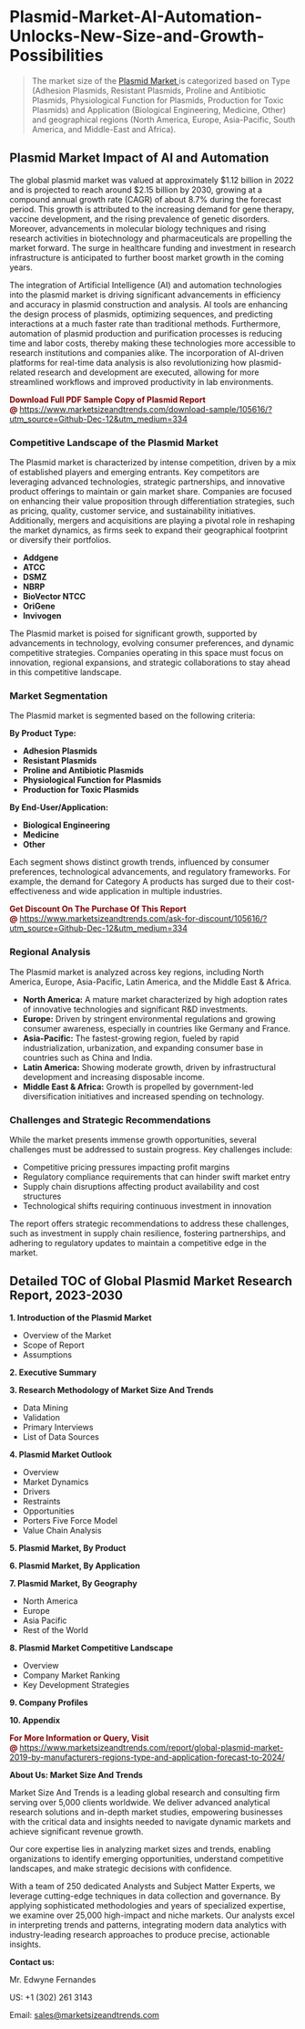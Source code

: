 <H1>Plasmid-Market-AI-Automation-Unlocks-New-Size-and-Growth-Possibilities</H1><blockquote><p>The market size of the <a href="https://www.marketsizeandtrends.com/download-sample/105616/?utm_source=Github-Dec-12&amp;utm_medium=334" target="_blank">Plasmid Market </a>is categorized based on Type (Adhesion Plasmids, Resistant Plasmids, Proline and Antibiotic Plasmids, Physiological Function for Plasmids, Production for Toxic Plasmids) and Application (Biological Engineering, Medicine, Other) and geographical regions (North America, Europe, Asia-Pacific, South America, and Middle-East and Africa).</p></blockquote><p><h2>Plasmid Market Impact of AI and Automation</h2><p>The global plasmid market was valued at approximately $1.12 billion in 2022 and is projected to reach around $2.15 billion by 2030, growing at a compound annual growth rate (CAGR) of about 8.7% during the forecast period. This growth is attributed to the increasing demand for gene therapy, vaccine development, and the rising prevalence of genetic disorders. Moreover, advancements in molecular biology techniques and rising research activities in biotechnology and pharmaceuticals are propelling the market forward. The surge in healthcare funding and investment in research infrastructure is anticipated to further boost market growth in the coming years.</p><p>The integration of Artificial Intelligence (AI) and automation technologies into the plasmid market is driving significant advancements in efficiency and accuracy in plasmid construction and analysis. AI tools are enhancing the design process of plasmids, optimizing sequences, and predicting interactions at a much faster rate than traditional methods. Furthermore, automation of plasmid production and purification processes is reducing time and labor costs, thereby making these technologies more accessible to research institutions and companies alike. The incorporation of AI-driven platforms for real-time data analysis is also revolutionizing how plasmid-related research and development are executed, allowing for more streamlined workflows and improved productivity in lab environments.</p></p><p><strong><span style="color: #800000;">Download Full PDF Sample Copy of Plasmid Report @</span>&nbsp;</strong><a href="https://www.marketsizeandtrends.com/download-sample/105616/?utm_source=Github-Dec-12&amp;utm_medium=334">https://www.marketsizeandtrends.com/download-sample/105616/?utm_source=Github-Dec-12&amp;utm_medium=334</a></p><h3>Competitive Landscape of the Plasmid Market</h3><p>The Plasmid market is characterized by intense competition, driven by a mix of established players and emerging entrants. Key competitors are leveraging advanced technologies, strategic partnerships, and innovative product offerings to maintain or gain market share. Companies are focused on enhancing their value proposition through differentiation strategies, such as pricing, quality, customer service, and sustainability initiatives. Additionally, mergers and acquisitions are playing a pivotal role in reshaping the market dynamics, as firms seek to expand their geographical footprint or diversify their portfolios.</p><p><strong><p><ul><li>Addgene </li><li> ATCC </li><li> DSMZ </li><li> NBRP </li><li> BioVector NTCC </li><li> OriGene </li><li> Invivogen</p></li></ul></p></strong></p><p>The Plasmid market is poised for significant growth, supported by advancements in technology, evolving consumer preferences, and dynamic competitive strategies. Companies operating in this space must focus on innovation, regional expansions, and strategic collaborations to stay ahead in this competitive landscape.</p><h3>Market Segmentation</h3><p>The Plasmid market is segmented based on the following criteria:</p><p><strong>By Product Type:</strong></p><p><strong><p><ul><li>Adhesion Plasmids </li><li> Resistant Plasmids </li><li> Proline and Antibiotic Plasmids </li><li> Physiological Function for Plasmids </li><li> Production for Toxic Plasmids</p></li></ul></p></strong></p><p><strong>By End-User/Application:</strong></p><p><strong><p><ul><li>Biological Engineering </li><li> Medicine </li><li> Other</p></li></ul></p></strong></p><p>Each segment shows distinct growth trends, influenced by consumer preferences, technological advancements, and regulatory frameworks. For example, the demand for Category A products has surged due to their cost-effectiveness and wide application in multiple industries.</p><p><strong><span style="color: #800000;">Get Discount On The Purchase Of This Report @&nbsp;</span></strong><a href="https://www.marketsizeandtrends.com/ask-for-discount/105616/?utm_source=Github-Dec-12&amp;utm_medium=334">https://www.marketsizeandtrends.com/ask-for-discount/105616/?utm_source=Github-Dec-12&amp;utm_medium=334</a></p><h3>Regional Analysis</h3><p>The Plasmid market is analyzed across key regions, including North America, Europe, Asia-Pacific, Latin America, and the Middle East &amp; Africa.</p><ul><li><strong>North America:</strong> A mature market characterized by high adoption rates of innovative technologies and significant R&amp;D investments.</li><li><strong>Europe:</strong> Driven by stringent environmental regulations and growing consumer awareness, especially in countries like Germany and France.</li><li><strong>Asia-Pacific:</strong> The fastest-growing region, fueled by rapid industrialization, urbanization, and expanding consumer base in countries such as China and India.</li><li><strong>Latin America:</strong> Showing moderate growth, driven by infrastructural development and increasing disposable income.</li><li><strong>Middle East &amp; Africa:</strong> Growth is propelled by government-led diversification initiatives and increased spending on technology.</li></ul><h3>Challenges and Strategic Recommendations</h3><p>While the market presents immense growth opportunities, several challenges must be addressed to sustain progress. Key challenges include:</p><ul><li>Competitive pricing pressures impacting profit margins</li><li>Regulatory compliance requirements that can hinder swift market entry</li><li>Supply chain disruptions affecting product availability and cost structures</li><li>Technological shifts requiring continuous investment in innovation</li></ul><p>The report offers strategic recommendations to address these challenges, such as investment in supply chain resilience, fostering partnerships, and adhering to regulatory updates to maintain a competitive edge in the market.</p><h2>Detailed TOC of Global Plasmid Market Research Report, 2023-2030</h2><p><strong>1. Introduction of the Plasmid Market</strong></p><ul><li>Overview of the Market</li><li>Scope of Report</li><li>Assumptions&nbsp;</li></ul><p><strong>2. Executive Summary</strong></p><p><strong>3. Research Methodology of <strong>Market Size And Trends</strong></strong></p><ul><li>Data Mining</li><li>Validation</li><li>Primary Interviews</li><li>List of Data Sources&nbsp;</li></ul><p><strong>4. Plasmid Market Outlook</strong></p><ul><li>Overview</li><li>Market Dynamics</li><li>Drivers</li><li>Restraints</li><li>Opportunities</li><li>Porters Five Force Model</li><li>Value Chain Analysis&nbsp;</li></ul><p><strong>5. Plasmid Market, By Product</strong></p><p><strong>6. Plasmid Market, By Application</strong></p><p><strong>7. Plasmid Market, By Geography</strong></p><ul><li>North America</li><li>Europe</li><li>Asia Pacific</li><li>Rest of the World&nbsp;</li></ul><p><strong>8. Plasmid Market Competitive Landscape</strong></p><ul><li>Overview</li><li>Company Market Ranking</li><li>Key Development Strategies&nbsp;</li></ul><p><strong>9. Company Profiles</strong></p><p><strong>10. Appendix</strong></p><p><strong><span style="color: #800000;">For More Information or Query, Visit @&nbsp;</span></strong><a href="https://www.marketsizeandtrends.com/report/global-plasmid-market-2019-by-manufacturers-regions-type-and-application-forecast-to-2024/">https://www.marketsizeandtrends.com/report/global-plasmid-market-2019-by-manufacturers-regions-type-and-application-forecast-to-2024/</a></p><p></p><p><strong>About Us:&nbsp;Market Size And Trends</strong></p><p>Market Size And Trends&nbsp;is a leading global research and consulting firm serving over 5,000 clients worldwide. We deliver advanced analytical research solutions and in-depth market studies, empowering businesses with the critical data and insights needed to navigate dynamic markets and achieve significant revenue growth.</p><p>Our core expertise lies in analyzing market sizes and trends, enabling organizations to identify emerging opportunities, understand competitive landscapes, and make strategic decisions with confidence.</p><p>With a team of 250 dedicated Analysts and Subject Matter Experts, we leverage cutting-edge techniques in data collection and governance. By applying sophisticated methodologies and years of specialized expertise, we examine over 25,000 high-impact and niche markets. Our analysts excel in interpreting trends and patterns, integrating modern data analytics with industry-leading research approaches to produce precise, actionable insights.</p><p><strong>Contact us:</strong></p><p>Mr. Edwyne Fernandes</p><p>US: +1 (302) 261 3143</p><p>Email: <a href="mailto:sales@marketsizeandtrends.com">sales@marketsizeandtrends.com</a>&nbsp;</p>
